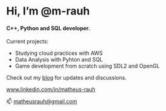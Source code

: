 # Hi, I’m @m-rauh
#### C++, Python and SQL developer.

Current projects:
- Studying cloud practices with AWS
- Data Analysis with Pyhton and SQL
- Game development from scratch using SDL2 and OpenGL

Check out my [blog](https://m-rauh.github.io/) for updates and discussions.

www.linkedin.com/in/matheus-rauh

📫 matheusrauh@gmail.com
